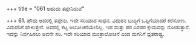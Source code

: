 +++
title = "061 ಅಹುದು ತಪ್ಪೇನಿದುವೆ"

+++
61. ಹೌದು ಅದರಲ್ಲಿ ತಪ್ಪೇನು. ಇದೇ ಸರಿಯಾದ ಸಾಧನ. ವಿದುರನ ಬುದ್ಧಿಗೆ ಒಪ್ಪಿಗೆಯಾದರೆ ಕರೆಸೋಣ. ವಿದುರನಿಗೆ ಹೇಳುತ್ತೇನೆ. ಅವನಲ್ಲಿ ಕೆಟ್ಟ ಆಲೋಚನೆಯೇನಿಲ್ಲ. ಇಹ ಮತ್ತು ಪರ ಎರಡರ ಕ್ಷೇಮವನ್ನು ನೋಡುತ್ತಾನೆ. ಇದನ್ನು ನಿರ್ವಹಿಸಲು ಅವನೇ ಸರಿ. ಇದೇ ಸರಿಯಾದ ಮಂತ್ರಾಲೋಚನೆ ಎಂದ ಮಗನಿಗೆ ಧೃತರಾಷ್ಟ್ರ.